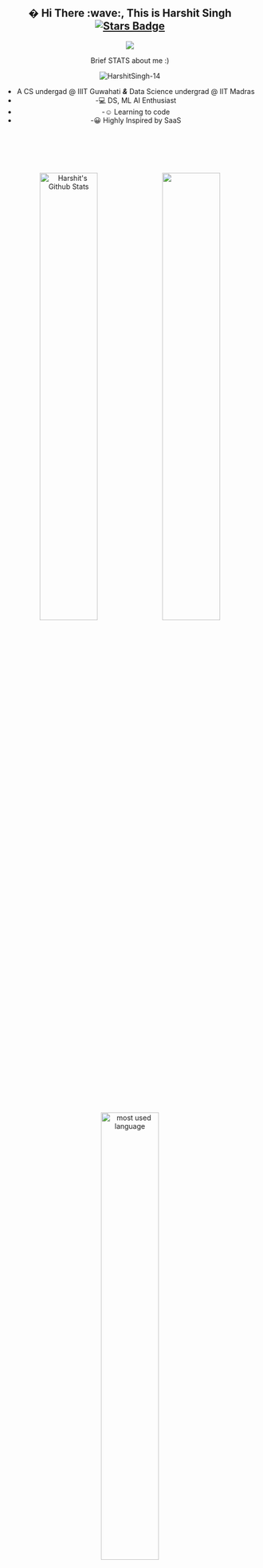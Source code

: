 <div align="center">
<h2> �  Hi There :wave:, This is Harshit Singh   <a href="https://github.com/HarshitSingh-14/awesome-github-profile-readme/stargazers"><img src="https://img.shields.io/github/stars/HarshitSingh-14" alt="Stars Badge"/></a>
 </h2>

<!--
**HarhitSingh-14/HarhitSingh-14** is a ✨ _special_ ✨ repository because its `README.md` (this file) appears on your GitHub profile.


-->
![](https://komarev.com/ghpvc/?username=HarshitSingh-14)


Brief STATS about me :)

<p align="center">
	<img src=https://github-readme-stats.vercel.app/api?username=HarshitSingh-14&show_icons=true alt=HarshitSingh-14 
  />
  
</p>
</div>

<div align="center">

-  A CS undergad @ IIIT Guwahati    ___&___      Data Science undergrad @ IIT Madras <br>
- -:computer: DS, ML  AI Enthusiast <br>
- -:relaxed: Learning to code <br>
- -:grinning: Highly Inspired by SaaS <br>
</div>
<h3></h3>
<h3></h3
<h3></h3>
<br>


<h3></h3>
<h3></h3
<h3></h3>
<br>

<div align="center">
<div align="center">
  <br>
  
  <img width="48%" src="https://github-readme-stats.vercel.app/api?username=HarshitSingh-14&theme=dracula&show_icons=true" alt="Harshit's Github Stats"/>
  <img width="48%" src="https://github-readme-streak-stats.herokuapp.com/?user=HarshitSingh-14&theme=dracula&show_icons=true" /><br>
  <p align="#center"><img width="48%" src="https://github-readme-stats.vercel.app/api/top-langs/?username=HarshitSingh-14&layout=compact&hide=html&theme=dracula&show_icons=true" alt="most used language" /></p>
</div>
</br>

[![My github activity graph ------>>> ](https://activity-graph.herokuapp.com/graph?username=HarshitSingh-14&theme=dracula)](https://github.com/bindaldhara/github-readme-activity-graph)
<br>
<h1 align="center">Get connected with me ;):point_down:</h1>
   <p align="center">
<a href="https://github.com/HarshitSingh-14" target="_blank">
<img src=https://img.shields.io/badge/github-%2324292e.svg?&style=for-the-badge&logo=github&logoColor=white alt=github style="margin-bottom: 5px;" /></a>
<a href="https://www.linkedin.com/in/harshit-singh-5026bb1b8/">
<img alt = "LinkedIn"src="https://img.shields.io/badge/LinkedIn-%230077B5.svg?&style=flat-square&logo=linkedin&logoColor=white" /></a>
<a href="mailto:harshitsingh14@gmail.com" target="_blank">
<img alt="Gmail" src="https://img.shields.io/badge/Gmail-D14836?style=for-the-badge&logo=gmail&logoColor=white" /></a>
</p>

</div>


